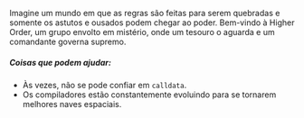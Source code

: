 Imagine um mundo em que as regras são feitas para serem quebradas e somente os astutos e ousados podem chegar ao poder. Bem-vindo à Higher Order, um grupo envolto em mistério, onde um tesouro o aguarda e um comandante governa supremo.

##### Coisas que podem ajudar:
* Às vezes, não se pode confiar em `calldata`.
* Os compiladores estão constantemente evoluindo para se tornarem melhores naves espaciais.